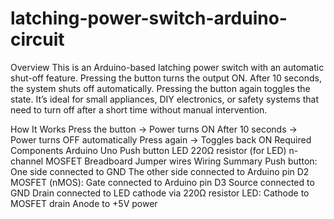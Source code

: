 # latching-power-switch-arduino-circuit
 Overview
This is an Arduino-based latching power switch with an automatic shut-off feature. Pressing the button turns the output ON. After 10 seconds, the system shuts off automatically. Pressing the button again toggles the state.
It’s ideal for small appliances, DIY electronics, or safety systems that need to turn off after a short time without manual intervention.

How It Works
Press the button → Power turns ON
After 10 seconds → Power turns OFF automatically
Press again → Toggles back ON
 Required Components
Arduino Uno
Push button
LED
220Ω resistor (for LED)
n-channel MOSFET
Breadboard
Jumper wires
 Wiring Summary
Push button:
One side connected to GND
The other side connected to Arduino pin D2
MOSFET (nMOS):
Gate connected to Arduino pin D3
Source connected to GND
Drain connected to LED cathode via 220Ω resistor
LED:
Cathode to MOSFET drain
Anode to +5V power
